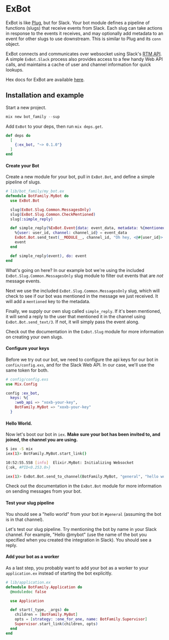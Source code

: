 # ExBot

ExBot is like [Plug](https://github.com/elixir-plug/plug), but for Slack.
Your bot module defines a pipeline of functions (slugs) that receive events from Slack. Each slug can take actions in response to the events it receives, and may optionally add metadata to an event for other slugs to use downstream. This is similar to Plug and its `conn` object.

ExBot connects and communicates over websocket using Slack's [RTM API](https://api.slack.com/rtm). A simple `ExBot.Slack` process also provides access to a few handy Web API calls, and maintains a cache of user and channel information for quick lookups.

Hex docs for ExBot are available [here](https://hexdocs.pm/ex_bot).

## Installation and example

Start a new project.

```elixir
mix new bot_family --sup
```

Add `ExBot` to your deps, then run `mix deps.get`.

```elixir
def deps do
  [
    {:ex_bot, "~> 0.1.0"}
  ]
end
```

#### Create your Bot
Create a new module for your bot, pull in `ExBot.Bot`, and define a simple pipeline of slugs.

```elixir
# lib/bot_family/my_bot.ex
defmodule BotFamily.MyBot do
  use ExBot.Bot

  slug(ExBot.Slug.Common.MessagesOnly)
  slug(ExBot.Slug.Common.CheckMentioned)
  slug(:simple_reply)

  def simple_reply(%ExBot.Event{data: event_data, metadata: %{mentioned: true}} = event) do
    %{user: user_id, channel: channel_id} = event_data
    ExBot.Bot.send_text(__MODULE__, channel_id, "Oh hey, <@#{user_id}>!")
    event
  end

  def simple_reply(event), do: event
end
```

What's going on here? In our example bot we're using the included `ExBot.Slug.Common.MessagesOnly` slug module to filter out events that are _not_ message events. 

Next we use the included `ExBot.Slug.Common.MessagesOnly` slug, which will check to see if our bot was mentioned in the message we just received. It will add a `mentioned` key to the metadata. 

Finally, we supply our own slug called `simple_reply`. If it's been mentioned, it will send a reply to the user that mentioned it in the channel using `ExBot.Bot.send_text/3`. If not, it will simply pass the event along.

Check out the documentation in the `ExBot.Slug` module for more information on creating your own slugs.

#### Configure your keys
Before we try out our bot, we need to configure the api keys for our bot in `confix/config.exs`, and for the Slack Web API. In our case, we'll use the same token for both.

```elixir
# config/config.exs
use Mix.Config

config :ex_bot,
  keys: %{
    :web_api => "xoxb-your-key",
    BotFamily.MyBot => "xoxb-your-key"
  }
```

#### Hello World.

Now let's boot our bot in `iex`. **Make sure your bot has been invited to, and joined, the channel you are using.**

```bash
$ iex -S mix
iex(1)> BotFamily.MyBot.start_link()

10:52:55.558 [info]  Elixir.MyBot: Initializing Websocket
{:ok, #PID<0.253.0>}

iex(1)> ExBot.Bot.send_to_channel(BotFamily.MyBot, "general", "hello world")
```

Check out the documentation in the `ExBot.Bot` module for more information on sending messages from your bot.

#### Test your slug pipeline

You should see a "hello world" from your bot in `#general` (assuming the bot is in that channel).

Let's test our slug pipeline. Try mentioning the bot by name in your Slack channel. For example, "Hello @mybot" (use the name of the bot you specified when you created the integration in Slack). You should see a reply.

#### Add your bot as a worker
As a last step, you probably want to add your bot as a worker to your `application.ex` instead of starting the bot explicitly.

```elixir
# lib/application.ex
defmodule BotFamily.Application do
  @moduledoc false

  use Application

  def start(_type, _args) do
    children = [BotFamily.MyBot]
    opts = [strategy: :one_for_one, name: BotFamily.Supervisor]
    Supervisor.start_link(children, opts)
  end
end
```
